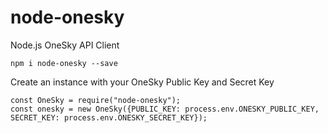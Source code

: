 # node-onesky

Node.js OneSky API Client

```
npm i node-onesky --save
```

Create an instance with your OneSky Public Key and Secret Key

```
const OneSky = require("node-onesky");
const onesky = new OneSky({PUBLIC_KEY: process.env.ONESKY_PUBLIC_KEY, SECRET_KEY: process.env.ONESKY_SECRET_KEY});
```
